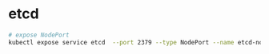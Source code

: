 # etcd

```bash
# expose NodePort
kubectl expose service etcd  --port 2379 --type NodePort --name etcd-node-port
```